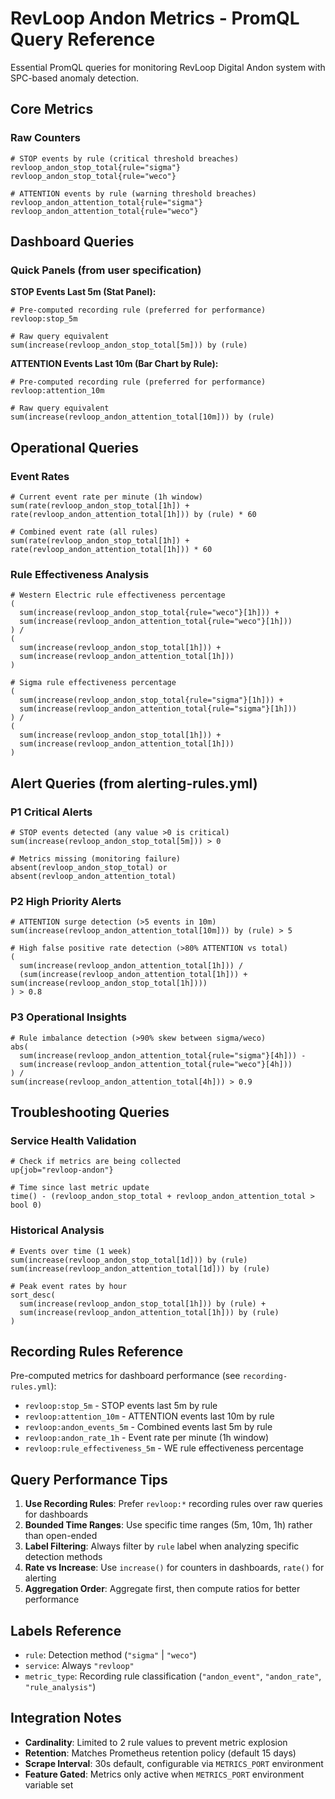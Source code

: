# RevLoop Andon Metrics - PromQL Query Reference

Essential PromQL queries for monitoring RevLoop Digital Andon system with SPC-based anomaly detection.

## Core Metrics

### Raw Counters
```promql
# STOP events by rule (critical threshold breaches)
revloop_andon_stop_total{rule="sigma"}
revloop_andon_stop_total{rule="weco"}

# ATTENTION events by rule (warning threshold breaches)  
revloop_andon_attention_total{rule="sigma"}
revloop_andon_attention_total{rule="weco"}
```

## Dashboard Queries

### Quick Panels (from user specification)

**STOP Events Last 5m (Stat Panel):**
```promql
# Pre-computed recording rule (preferred for performance)
revloop:stop_5m

# Raw query equivalent
sum(increase(revloop_andon_stop_total[5m])) by (rule)
```

**ATTENTION Events Last 10m (Bar Chart by Rule):**
```promql
# Pre-computed recording rule (preferred for performance)
revloop:attention_10m

# Raw query equivalent  
sum(increase(revloop_andon_attention_total[10m])) by (rule)
```

## Operational Queries

### Event Rates
```promql
# Current event rate per minute (1h window)
sum(rate(revloop_andon_stop_total[1h]) + rate(revloop_andon_attention_total[1h])) by (rule) * 60

# Combined event rate (all rules)
sum(rate(revloop_andon_stop_total[1h]) + rate(revloop_andon_attention_total[1h])) * 60
```

### Rule Effectiveness Analysis
```promql
# Western Electric rule effectiveness percentage
(
  sum(increase(revloop_andon_stop_total{rule="weco"}[1h])) +
  sum(increase(revloop_andon_attention_total{rule="weco"}[1h]))
) /
(
  sum(increase(revloop_andon_stop_total[1h])) +
  sum(increase(revloop_andon_attention_total[1h]))
)

# Sigma rule effectiveness percentage
(
  sum(increase(revloop_andon_stop_total{rule="sigma"}[1h])) +
  sum(increase(revloop_andon_attention_total{rule="sigma"}[1h]))
) /
(
  sum(increase(revloop_andon_stop_total[1h])) +
  sum(increase(revloop_andon_attention_total[1h]))
)
```

## Alert Queries (from alerting-rules.yml)

### P1 Critical Alerts
```promql
# STOP events detected (any value >0 is critical)
sum(increase(revloop_andon_stop_total[5m])) > 0

# Metrics missing (monitoring failure)
absent(revloop_andon_stop_total) or absent(revloop_andon_attention_total)
```

### P2 High Priority Alerts  
```promql
# ATTENTION surge detection (>5 events in 10m)
sum(increase(revloop_andon_attention_total[10m])) by (rule) > 5

# High false positive rate detection (>80% ATTENTION vs total)
(
  sum(increase(revloop_andon_attention_total[1h])) /
  (sum(increase(revloop_andon_attention_total[1h])) + sum(increase(revloop_andon_stop_total[1h])))
) > 0.8
```

### P3 Operational Insights
```promql
# Rule imbalance detection (>90% skew between sigma/weco)
abs(
  sum(increase(revloop_andon_attention_total{rule="sigma"}[4h])) -
  sum(increase(revloop_andon_attention_total{rule="weco"}[4h]))
) / 
sum(increase(revloop_andon_attention_total[4h])) > 0.9
```

## Troubleshooting Queries

### Service Health Validation
```promql
# Check if metrics are being collected
up{job="revloop-andon"}

# Time since last metric update
time() - (revloop_andon_stop_total + revloop_andon_attention_total > bool 0)
```

### Historical Analysis
```promql
# Events over time (1 week)
sum(increase(revloop_andon_stop_total[1d])) by (rule)
sum(increase(revloop_andon_attention_total[1d])) by (rule)

# Peak event rates by hour
sort_desc(
  sum(increase(revloop_andon_stop_total[1h])) by (rule) +
  sum(increase(revloop_andon_attention_total[1h])) by (rule)
)
```

## Recording Rules Reference

Pre-computed metrics for dashboard performance (see `recording-rules.yml`):

- `revloop:stop_5m` - STOP events last 5m by rule
- `revloop:attention_10m` - ATTENTION events last 10m by rule  
- `revloop:andon_events_5m` - Combined events last 5m by rule
- `revloop:andon_rate_1h` - Event rate per minute (1h window)
- `revloop:rule_effectiveness_5m` - WE rule effectiveness percentage

## Query Performance Tips

1. **Use Recording Rules**: Prefer `revloop:*` recording rules over raw queries for dashboards
2. **Bounded Time Ranges**: Use specific time ranges (5m, 10m, 1h) rather than open-ended
3. **Label Filtering**: Always filter by `rule` label when analyzing specific detection methods
4. **Rate vs Increase**: Use `increase()` for counters in dashboards, `rate()` for alerting
5. **Aggregation Order**: Aggregate first, then compute ratios for better performance

## Labels Reference

- `rule`: Detection method (`"sigma"` | `"weco"`)
- `service`: Always `"revloop"`
- `metric_type`: Recording rule classification (`"andon_event"`, `"andon_rate"`, `"rule_analysis"`)

## Integration Notes

- **Cardinality**: Limited to 2 rule values to prevent metric explosion
- **Retention**: Matches Prometheus retention policy (default 15 days)
- **Scrape Interval**: 30s default, configurable via `METRICS_PORT` environment
- **Feature Gated**: Metrics only active when `METRICS_PORT` environment variable set
